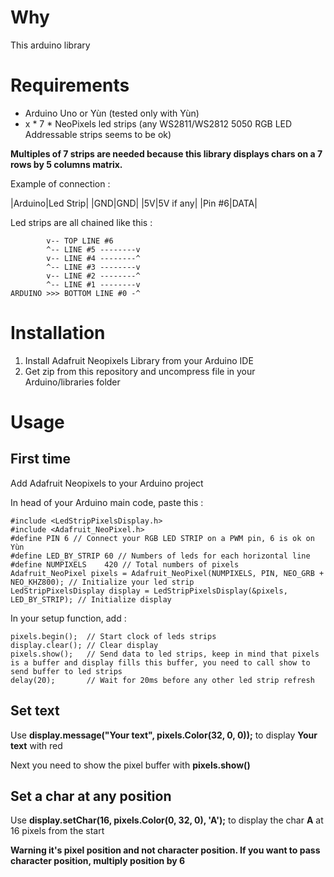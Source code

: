 # Why
This arduino library 

# Requirements
- Arduino Uno or Yùn (tested only with Yùn)
- x * 7 * NeoPixels led strips (any WS2811/WS2812 5050 RGB LED Addressable strips seems to be ok)

**Multiples of 7 strips are needed because this library displays chars on a 7 rows by 5 columns matrix.**

Example of connection :

|Arduino|Led Strip|
|GND|GND|
|5V|5V if any|
|Pin #6|DATA|

Led strips are all chained like this :

```
        v-- TOP LINE #6
        ^-- LINE #5 --------v
        v-- LINE #4 --------^
        ^-- LINE #3 --------v
        v-- LINE #2 --------^
        ^-- LINE #1 --------v
ARDUINO >>> BOTTOM LINE #0 -^
```

# Installation
1. Install Adafruit Neopixels Library from your Arduino IDE
1. Get zip from this repository and uncompress file in your Arduino/libraries folder

# Usage

## First time

Add Adafruit Neopixels to your Arduino project

In head of your Arduino main code, paste this :

```
#include <LedStripPixelsDisplay.h>
#include <Adafruit_NeoPixel.h>
#define PIN 6 // Connect your RGB LED STRIP on a PWM pin, 6 is ok on Yùn
#define LED_BY_STRIP 60 // Numbers of leds for each horizontal line
#define NUMPIXELS    420 // Total numbers of pixels
Adafruit_NeoPixel pixels = Adafruit_NeoPixel(NUMPIXELS, PIN, NEO_GRB + NEO_KHZ800); // Initialize your led strip
LedStripPixelsDisplay display = LedStripPixelsDisplay(&pixels, LED_BY_STRIP); // Initialize display
```

In your setup function, add :

```
pixels.begin();  // Start clock of leds strips
display.clear(); // Clear display
pixels.show();   // Send data to led strips, keep in mind that pixels is a buffer and display fills this buffer, you need to call show to send buffer to led strips
delay(20);       // Wait for 20ms before any other led strip refresh
```

## Set text

Use **display.message("Your text", pixels.Color(32, 0, 0));** to display **Your text** with red

Next you need to show the pixel buffer with **pixels.show()**

## Set a char at any position

Use **display.setChar(16, pixels.Color(0, 32, 0), 'A');** to display the char **A** at 16 pixels from the start

**Warning it's pixel position and not character position. If you want to pass character position, multiply position by 6** 
